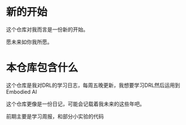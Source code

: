 # 新的开始
这个仓库对我而言是一份新的开始。 

愿未来如你我所愿。
# 本仓库包含什么
这个仓库是我对DRL的学习日志，每周五晚更新，我想要学习DRL然后运用到Embodied AI

这个仓库更像是一份日记，可能会记载着我未来的这些年吧。

前期主要是学习周报，和部分小实验的代码